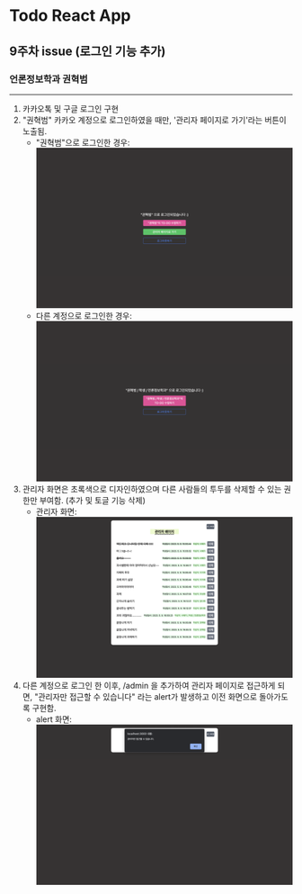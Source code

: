 # Todo React App

## 9주차 issue (로그인 기능 추가)

### 언론정보학과 권혁범

---

1. 카카오톡 및 구글 로그인 구현
2. "권혁범" 카카오 계정으로 로그인하였을 때만, '관리자 페이지로 가기'라는 버튼이 노출됨.
   - "권혁범"으로 로그인한 경우: <img src="./src/img/screenshot1.png">
   - 다른 계정으로 로그인한 경우:
     <img src="./src/img/screenshot2.png">
3. 관리자 화면은 초록색으로 디자인하였으며 다른 사람들의 투두를 삭제할 수 있는 권한만 부여함. (추가 및 토글 기능 삭제)
   - 관리자 화면: <img src="./src/img/screenshot3.png">
4. 다른 계정으로 로그인 한 이후, /admin 을 추가하여 관리자 페이지로 접근하게 되면, "관리자만 접근할 수 있습니다" 라는 alert가 발생하고 이전 화면으로 돌아가도록 구현함.
   - alert 화면: <img src="./src/img/screenshot4.png">
